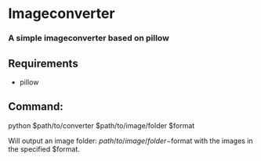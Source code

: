# Imageconverter
### A simple imageconverter based on pillow
## Requirements
- pillow
## Command:
python $path/to/converter $path/to/image/folder $format

Will output an image folder: 
$path/to/image/folder-$format 
with the images in the specified $format.